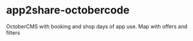 # app2share-octobercode

OctoberCMS with booking and shop days of app use. Map with offers and filters
